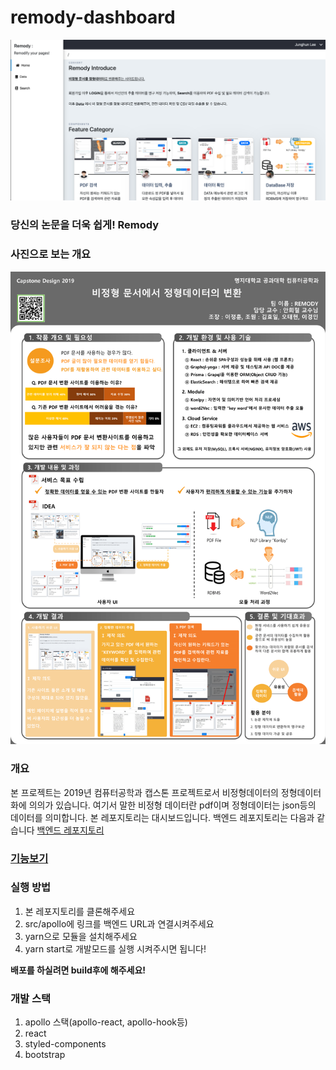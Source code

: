 # remody-dashboard

<p align="center">
  <img src="images/main.png">
</p>

### 당신의 논문을 더욱 쉽게! Remody

### 사진으로 보는 개요

<img src="images/capstone.png">

### 개요

본 프로젝트는 2019년 컴퓨터공학과 캡스톤 프로젝트로서 비정형데이터의 정형데이터화에 의의가 있습니다. 여기서 말한 비정형 데이터란 pdf이며 정형데이터는 json등의 데이터를 의미합니다.
본 레포지토리는 대시보드입니다. 백엔드 레포지토리는 다음과 같습니다 [백엔드 레포지토리](https://github.com/remody/remody-server)

### [기능보기](feature.md)

### 실행 방법

1. 본 레포지토리를 클론해주세요
2. src/apollo에 링크를 백엔드 URL과 연결시켜주세요
3. yarn으로 모듈을 설치해주세요
4. yarn start로 개발모드를 실행 시켜주시면 됩니다!

**배포를 하실려면 build후에 해주세요!**

### 개발 스택

1. apollo 스택(apollo-react, apollo-hook등)
2. react
3. styled-components
4. bootstrap
